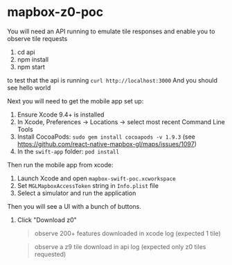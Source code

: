 # mapbox-z0-poc

You will need an API running to emulate tile responses and enable you to observe tile requests

1. cd api
1. npm install
1. npm start

to test that the api is running
```curl http://localhost:3000```
And you should see hello world

Next you will need to get the mobile app set up:

1. Ensure Xcode 9.4+ is installed
1. In Xcode, Preferences -> Locations -> select most recent Command Line Tools
1. Install CocoaPods: `sudo gem install cocoapods -v 1.9.3` (see https://github.com/react-native-mapbox-gl/maps/issues/1097)
1. In the `swift-app` folder: `pod install`

Then run the mobile app from xcode:

1. Launch Xcode and open `mapbox-swift-poc.xcworkspace`
1. Set `MGLMapboxAccessToken` string in `Info.plist` file
1. Select a simulator and run the application

Then you will see a UI with a bunch of buttons.

1. Click "Download z0"

    > observe 200+ features downloaded in xcode log (expected 1 tile)

    > observe a z9 tile download in api log (expected only z0 tiles requested)

